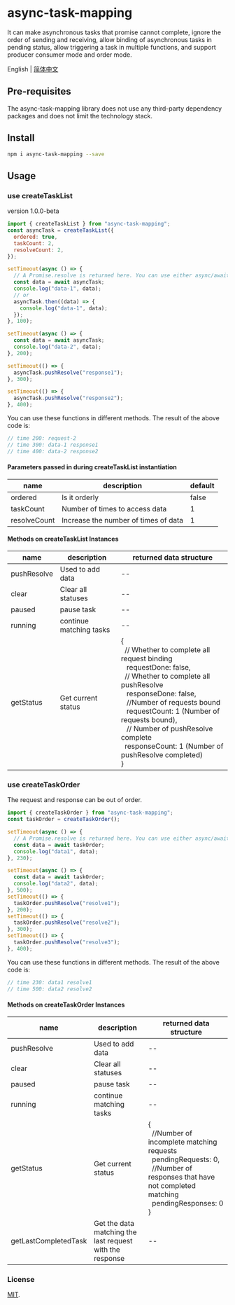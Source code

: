 # async-task-mapping

It can make asynchronous tasks that promise cannot complete, ignore the order of sending and receiving, allow binding of asynchronous tasks in pending status, allow triggering a task in multiple functions, and support producer consumer mode and order mode.

English | [简体中文](https://github.com/TNT-03/async-task-mapping/blob/master/README-zh_CN.md)

## Pre-requisites

The async-task-mapping library does not use any third-party dependency packages and does not limit the technology stack.

## Install

```sh
npm i async-task-mapping --save
```

## Usage

### use createTaskList

version 1.0.0-beta

```javascript
import { createTaskList } from "async-task-mapping";
const asyncTask = createTaskList({
  ordered: true,
  taskCount: 2,
  resolveCount: 2,
});

setTimeout(async () => {
  // A Promise.resolve is returned here. You can use either async/await or .then.
  const data = await asyncTask;
  console.log("data-1", data);
  // or
  asyncTask.then((data) => {
    console.log("data-1", data);
  });
}, 100);

setTimeout(async () => {
  const data = await asyncTask;
  console.log("data-2", data);
}, 200);

setTimeout(() => {
  asyncTask.pushResolve("response1");
}, 300);

setTimeout(() => {
  asyncTask.pushResolve("response2");
}, 400);
```

You can use these functions in different methods. The result of the above code is:

```javascript
// time 200: request-2
// time 300: data-1 response1
// time 400: data-2 response2
```

#### Parameters passed in during createTaskList instantiation

| name         | description                          | default |
| ------------ | ------------------------------------ | ------- |
| ordered      | Is it orderly                        | false   |
| taskCount    | Number of times to access data       | 1       |
| resolveCount | Increase the number of times of data | 1       |

#### Methods on createTaskList Instances

| name        | description             | returned data structure                                                                                                                                                                                                                                                                                                                                                                                                          |
| ----------- | ----------------------- | -------------------------------------------------------------------------------------------------------------------------------------------------------------------------------------------------------------------------------------------------------------------------------------------------------------------------------------------------------------------------------------------------------------------------------- |
| pushResolve | Used to add data        | --                                                                                                                                                                                                                                                                                                                                                                                                                               |
| clear       | Clear all statuses      | --                                                                                                                                                                                                                                                                                                                                                                                                                               |
| paused      | pause task              | --                                                                                                                                                                                                                                                                                                                                                                                                                               |
| running     | continue matching tasks | --                                                                                                                                                                                                                                                                                                                                                                                                                               |
| getStatus   | Get current status      | {<br>&nbsp;&nbsp;// Whether to complete all request binding <br> &nbsp;&nbsp; requestDone: false, <br>&nbsp;&nbsp;// Whether to complete all pushResolve<br>&nbsp;&nbsp; responseDone: false, <br>&nbsp;&nbsp; //Number of requests bound <br>&nbsp;&nbsp; requestCount: 1 (Number of requests bound), <br>&nbsp;&nbsp; // Number of pushResolve complete<br>&nbsp;&nbsp;responseCount: 1 (Number of pushResolve completed)<br>} |

### use createTaskOrder

The request and response can be out of order.

```javascript
import { createTaskOrder } from "async-task-mapping";
const taskOrder = createTaskOrder();

setTimeout(async () => {
  // A Promise.resolve is returned here. You can use either async/await or .then.
  const data = await taskOrder;
  console.log("data1", data);
}, 230);

setTimeout(async () => {
  const data = await taskOrder;
  console.log("data2", data);
}, 500);
setTimeout(() => {
  taskOrder.pushResolve("resolve1");
}, 200);
setTimeout(() => {
  taskOrder.pushResolve("resolve2");
}, 300);
setTimeout(() => {
  taskOrder.pushResolve("resolve3");
}, 400);
```

You can use these functions in different methods. The result of the above code is:

```javascript
// time 230: data1 resolve1
// time 500: data2 resolve2
```

#### Methods on createTaskOrder Instances

| name                 | description                                              | returned data structure                                                                                                                                                                                       |
| -------------------- | -------------------------------------------------------- | ------------------------------------------------------------------------------------------------------------------------------------------------------------------------------------------------------------- |
| pushResolve          | Used to add data                                         | --                                                                                                                                                                                                            |
| clear                | Clear all statuses                                       | --                                                                                                                                                                                                            |
| paused               | pause task                                               | --                                                                                                                                                                                                            |
| running              | continue matching tasks                                  | --                                                                                                                                                                                                            |
| getStatus            | Get current status                                       | {<br>&nbsp;&nbsp;//Number of incomplete matching requests<br>&nbsp;&nbsp;pendingRequests: 0, <br>&nbsp;&nbsp;//Number of responses that have not completed matching<br>&nbsp;&nbsp;pendingResponses: 0 <br> } |
| getLastCompletedTask | Get the data matching the last request with the response | --                                                                                                                                                                                                            |

### License

[MIT](https://github.com/TNT-03/async-task-mapping/blob/master/LICENSE).
